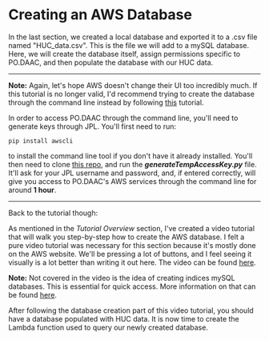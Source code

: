 # Creating an AWS Database

In the last section, we created a local database and exported it to a .csv file named "HUC_data.csv". This is the file we will add to a mySQL database. Here, we will create the database itself, assign permissions specific to PO.DAAC, and then populate the database with our HUC data.

***

**Note:** Again, let's hope AWS doesn't change their UI too incredibly much. If this tutorial is no longer valid, I'd recommend trying to create the database through the command line instead by following [this](https://www.isc.upenn.edu/accessing-mysql-databases-aws-python-lambda-function) tutorial.

In order to access PO.DAAC through the command line, you'll need to generate keys through JPL. You'll first need to run:

```
pip install awscli
```

to install the command line tool if you don't have it already installed. You'll then need to clone [this repo](https://podaac-git.jpl.nasa.gov:8443/aws/access-keys), and run the **_generateTempAccessKey.py_** file. It'll ask for your JPL username and password, and, if entered correctly, will give you access to PO.DAAC's AWS services through the command line for around **1 hour**.

***

Back to the tutorial though:

As mentioned in the _Tutorial Overview_ section, I've created a video tutorial that will walk you step-by-step how to create the AWS database. I felt a pure video tutorial was necessary for this section because it's mostly done on the AWS website. We'll be pressing a lot of buttons, and I feel seeing it visually is a lot better than writing it out here. The video can be found [here](https://drive.google.com/open?id=1rNfWO3NuX53jynmMZaTi5JPj0FRvnNGp).

**Note:** Not covered in the video is the idea of creating indices mySQL databases. This is essential for quick access. More information on that can be found [here](https://dev.mysql.com/doc/refman/8.0/en/create-index.html).

After following the database creation part of this video tutorial, you should have a database populated with HUC data. It is now time to create the Lambda function used to query our newly created database.
